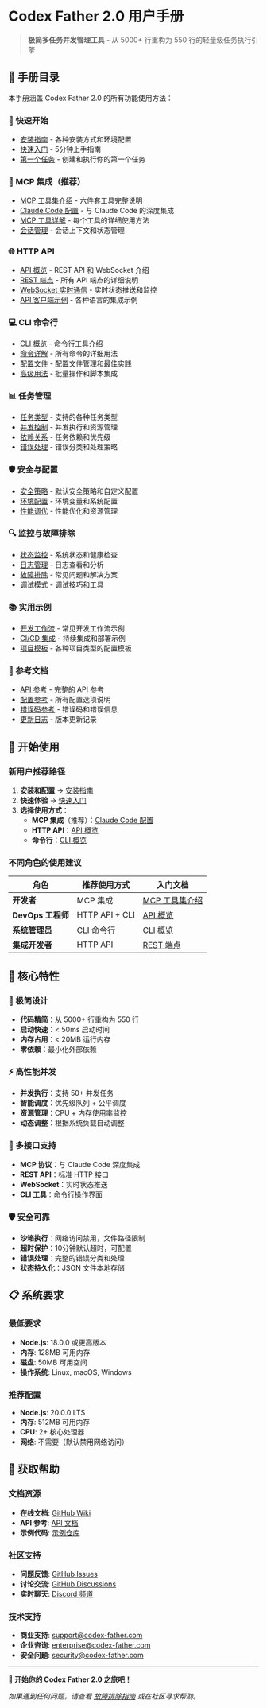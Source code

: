 # Codex Father 2.0 用户手册

> **极简多任务并发管理工具** - 从 5000+ 行重构为 550 行的轻量级任务执行引擎

## 📖 手册目录

本手册涵盖 Codex Father 2.0 的所有功能使用方法：

### 🚀 快速开始
- [安装指南](./installation.md) - 各种安装方式和环境配置
- [快速入门](./quickstart.md) - 5分钟上手指南
- [第一个任务](./first-task.md) - 创建和执行你的第一个任务

### 🔧 MCP 集成（推荐）
- [MCP 工具集介绍](./mcp/overview.md) - 六件套工具完整说明
- [Claude Code 配置](./mcp/claude-code-setup.md) - 与 Claude Code 的深度集成
- [MCP 工具详解](./mcp/tools.md) - 每个工具的详细使用方法
- [会话管理](./mcp/sessions.md) - 会话上下文和状态管理

### 🌐 HTTP API
- [API 概览](./http/overview.md) - REST API 和 WebSocket 介绍
- [REST 端点](./http/rest-endpoints.md) - 所有 API 端点的详细说明
- [WebSocket 实时通信](./http/websocket.md) - 实时状态推送和监控
- [API 客户端示例](./http/client-examples.md) - 各种语言的集成示例

### 💻 CLI 命令行
- [CLI 概览](./cli/overview.md) - 命令行工具介绍
- [命令详解](./cli/commands.md) - 所有命令的详细用法
- [配置文件](./cli/configuration.md) - 配置文件管理和最佳实践
- [高级用法](./cli/advanced.md) - 批量操作和脚本集成

### 📊 任务管理
- [任务类型](./tasks/types.md) - 支持的各种任务类型
- [并发控制](./tasks/concurrency.md) - 并发执行和资源管理
- [依赖关系](./tasks/dependencies.md) - 任务依赖和优先级
- [错误处理](./tasks/error-handling.md) - 错误分类和处理策略

### 🛡️ 安全与配置
- [安全策略](./security/policy.md) - 默认安全策略和自定义配置
- [环境配置](./configuration/environment.md) - 环境变量和系统配置
- [性能调优](./configuration/performance.md) - 性能优化和资源管理

### 🔍 监控与故障排除
- [状态监控](./monitoring/status.md) - 系统状态和健康检查
- [日志管理](./monitoring/logs.md) - 日志查看和分析
- [故障排除](./troubleshooting/common-issues.md) - 常见问题和解决方案
- [调试模式](./troubleshooting/debugging.md) - 调试技巧和工具

### 📚 实用示例
- [开发工作流](./examples/workflows.md) - 常见开发工作流示例
- [CI/CD 集成](./examples/ci-cd.md) - 持续集成和部署示例
- [项目模板](./examples/templates.md) - 各种项目类型的配置模板

### 📖 参考文档
- [API 参考](./reference/api.md) - 完整的 API 参考
- [配置参考](./reference/configuration.md) - 所有配置选项说明
- [错误码参考](./reference/error-codes.md) - 错误码和错误信息
- [更新日志](./reference/changelog.md) - 版本更新记录

## 🎯 开始使用

### 新用户推荐路径

1. **安装和配置** → [安装指南](./installation.md)
2. **快速体验** → [快速入门](./quickstart.md)  
3. **选择使用方式**：
   - **MCP 集成**（推荐）：[Claude Code 配置](./mcp/claude-code-setup.md)
   - **HTTP API**：[API 概览](./http/overview.md)
   - **命令行**：[CLI 概览](./cli/overview.md)

### 不同角色的使用建议

| 角色 | 推荐使用方式 | 入门文档 |
|------|-------------|----------|
| **开发者** | MCP 集成 | [MCP 工具集介绍](./mcp/overview.md) |
| **DevOps 工程师** | HTTP API + CLI | [API 概览](./http/overview.md) |
| **系统管理员** | CLI 命令行 | [CLI 概览](./cli/overview.md) |
| **集成开发者** | HTTP API | [REST 端点](./http/rest-endpoints.md) |

## 🚀 核心特性

### 🎯 极简设计
- **代码精简**：从 5000+ 行重构为 550 行
- **启动快速**：< 50ms 启动时间
- **内存占用**：< 20MB 运行内存
- **零依赖**：最小化外部依赖

### ⚡ 高性能并发
- **并发执行**：支持 50+ 并发任务
- **智能调度**：优先级队列 + 公平调度
- **资源管理**：CPU + 内存使用率监控
- **动态调整**：根据系统负载自动调整

### 🔌 多接口支持
- **MCP 协议**：与 Claude Code 深度集成
- **REST API**：标准 HTTP 接口
- **WebSocket**：实时状态推送
- **CLI 工具**：命令行操作界面

### 🛡️ 安全可靠
- **沙箱执行**：网络访问禁用，文件路径限制
- **超时保护**：10分钟默认超时，可配置
- **错误处理**：完整的错误分类和处理
- **状态持久化**：JSON 文件本地存储

## 📋 系统要求

### 最低要求
- **Node.js**: 18.0.0 或更高版本
- **内存**: 128MB 可用内存
- **磁盘**: 50MB 可用空间
- **操作系统**: Linux, macOS, Windows

### 推荐配置
- **Node.js**: 20.0.0 LTS
- **内存**: 512MB 可用内存
- **CPU**: 2+ 核心处理器
- **网络**: 不需要（默认禁用网络访问）

## 🤝 获取帮助

### 文档资源
- **在线文档**: [GitHub Wiki](https://github.com/your-org/codex-father/wiki)
- **API 参考**: [API 文档](./reference/api.md)
- **示例代码**: [示例仓库](https://github.com/your-org/codex-father-examples)

### 社区支持
- **问题反馈**: [GitHub Issues](https://github.com/your-org/codex-father/issues)
- **讨论交流**: [GitHub Discussions](https://github.com/your-org/codex-father/discussions)
- **实时聊天**: [Discord 频道](https://discord.gg/codex-father)

### 技术支持
- **商业支持**: support@codex-father.com
- **企业咨询**: enterprise@codex-father.com
- **安全问题**: security@codex-father.com

---

**🎉 开始你的 Codex Father 2.0 之旅吧！**

*如果遇到任何问题，请查看 [故障排除指南](./troubleshooting/common-issues.md) 或在社区寻求帮助。*